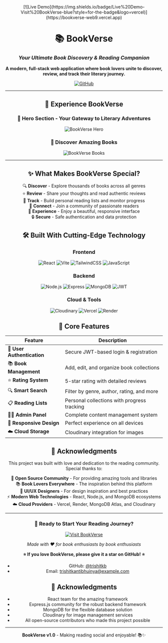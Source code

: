 <div align="center">
[![Live Demo](https://img.shields.io/badge/Live%20Demo-Visit%20BookVerse-blue?style=for-the-badge&logo=vercel)](https://bookverse-web9.vercel.app)

# 📚 BookVerse

### *Your Ultimate Book Discovery & Reading Companion*

**A modern, full-stack web application where book lovers unite to discover, review, and track their literary journey.**

[![GitHub](https://img.shields.io/badge/GitHub-Repository-black?style=for-the-badge&logo=github)](https://github.com/trishitkb/book-review-app)

---

## 🌟 **Experience BookVerse**

### **🎯 Hero Section - Your Gateway to Literary Adventures**
![BookVerse Hero](https://res.cloudinary.com/de2g04l9j/image/upload/v1753070105/Screenshot_2025-07-21_092355_vbizck.png)

### **📖 Discover Amazing Books**
![BookVerse Books](https://res.cloudinary.com/de2g04l9j/image/upload/v1753070106/Screenshot_2025-07-21_092416_uhs9qk.png)

---

</div>
<div align="center">

## ✨ **What Makes BookVerse Special?**

🔍 **Discover** - Explore thousands of books across all genres  
⭐ **Review** - Share your thoughts and read authentic reviews  
📝 **Track** - Build personal reading lists and monitor progress  
👥 **Connect** - Join a community of passionate readers  
🎨 **Experience** - Enjoy a beautiful, responsive interface  
🔒 **Secure** - Safe authentication and data protection  

## 🛠️ **Built With Cutting-Edge Technology**
</div>

<div align="center">

### **Frontend**
![React](https://img.shields.io/badge/React-19.1.0-61DAFB?style=flat-square&logo=react)
![Vite](https://img.shields.io/badge/Vite-7.0.5-646CFF?style=flat-square&logo=vite)
![TailwindCSS](https://img.shields.io/badge/Tailwind%20CSS-4.1.11-06B6D4?style=flat-square&logo=tailwindcss)
![JavaScript](https://img.shields.io/badge/JavaScript-ES6+-F7DF1E?style=flat-square&logo=javascript)

### **Backend**
![Node.js](https://img.shields.io/badge/Node.js-Latest-339933?style=flat-square&logo=node.js)
![Express](https://img.shields.io/badge/Express-4.18.2-000000?style=flat-square&logo=express)
![MongoDB](https://img.shields.io/badge/MongoDB-Atlas-47A248?style=flat-square&logo=mongodb)
![JWT](https://img.shields.io/badge/JWT-Authentication-000000?style=flat-square&logo=jsonwebtokens)

### **Cloud & Tools**
![Cloudinary](https://img.shields.io/badge/Cloudinary-Images-3448C5?style=flat-square&logo=cloudinary)
![Vercel](https://img.shields.io/badge/Vercel-Deployment-000000?style=flat-square&logo=vercel)
![Render](https://img.shields.io/badge/Render-Backend-46E3B7?style=flat-square&logo=render)



## 🚀 **Core Features**

| Feature | Description |
|---------|-------------|
| 🔐 **User Authentication** | Secure JWT-based login & registration |
| 📚 **Book Management** | Add, edit, and organize book collections |
| ⭐ **Rating System** | 5-star rating with detailed reviews |
| 🔍 **Smart Search** | Filter by genre, author, rating, and more |
| 📋 **Reading Lists** | Personal collections with progress tracking |
| 👨‍💼 **Admin Panel** | Complete content management system |
| 📱 **Responsive Design** | Perfect experience on all devices |
| ☁️ **Cloud Storage** | Cloudinary integration for images |


## 🙏 **Acknowledgments**

This project was built with love and dedication to the reading community. Special thanks to:

🌟 **Open Source Community** - For providing amazing tools and libraries  
📚 **Book Lovers Everywhere** - The inspiration behind this platform  
🎨 **UI/UX Designers** - For design inspiration and best practices  
⚡ **Modern Web Technologies** - React, Node.js, and MongoDB ecosystems  
☁️ **Cloud Providers** - Vercel, Render, MongoDB Atlas, and Cloudinary  

---

### 🚀 **Ready to Start Your Reading Journey?**

[![Visit BookVerse](https://img.shields.io/badge/🌐%20Visit%20BookVerse-Live%20Demo-success?style=for-the-badge)](https://bookverse-web9.vercel.app)

*Made with ❤️ for book enthusiasts by book enthusiasts*

**⭐ If you love BookVerse, please give it a star on GitHub! ⭐**


- GitHub: [@trishitkb](https://github.com/trishitkb)
- Email: trishitkantibhuinya@example.com

## 🙏 **Acknowledgments**

- React team for the amazing framework
- Express.js community for the robust backend framework
- MongoDB for the flexible database solution
- Cloudinary for image management services
- All open-source contributors who made this project possible

---

**BookVerse v1.0** - Making reading social and enjoyable! 📚✨
</div>
